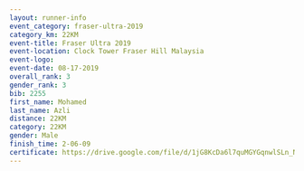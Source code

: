 ```yaml
---
layout: runner-info 
event_category: fraser-ultra-2019 
category_km: 22KM 
event-title: Fraser Ultra 2019 
event-location: Clock Tower Fraser Hill Malaysia 
event-logo: 
event-date: 08-17-2019 
overall_rank: 3
gender_rank: 3
bib: 2255
first_name: Mohamed
last_name: Azli
distance: 22KM
category: 22KM
gender: Male
finish_time: 2-06-09
certificate: https://drive.google.com/file/d/1jG8KcDa6l7quMGYGqnwlSLn_NWL5lxRe/view?usp=sharing
---
```

